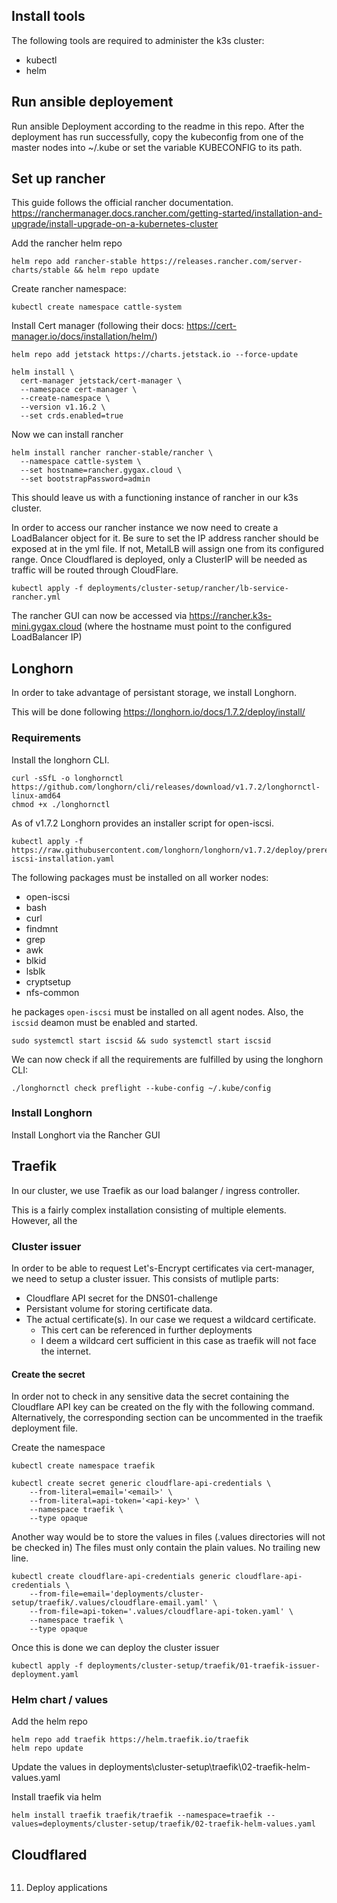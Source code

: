 ## Install tools
The following tools are required to administer the k3s cluster:
- kubectl
- helm

## Run ansible deployement
Run ansible Deployment according to the readme in this repo.
After the deployment has run successfully, copy the kubeconfig from one of the master nodes into ~/.kube or set the variable KUBECONFIG to its path.

## Set up rancher

This guide follows the official rancher documentation.
https://ranchermanager.docs.rancher.com/getting-started/installation-and-upgrade/install-upgrade-on-a-kubernetes-cluster

Add the rancher helm repo
```
helm repo add rancher-stable https://releases.rancher.com/server-charts/stable && helm repo update
```
Create rancher namespace:
```
kubectl create namespace cattle-system
```
Install Cert manager (following their docs: https://cert-manager.io/docs/installation/helm/)

```
helm repo add jetstack https://charts.jetstack.io --force-update

helm install \
  cert-manager jetstack/cert-manager \
  --namespace cert-manager \
  --create-namespace \
  --version v1.16.2 \
  --set crds.enabled=true
```

Now we can install rancher
```
helm install rancher rancher-stable/rancher \
  --namespace cattle-system \
  --set hostname=rancher.gygax.cloud \
  --set bootstrapPassword=admin
  ```

This should leave us with a functioning instance of rancher in our k3s cluster.

In order to access our rancher instance we now need to create a LoadBalancer object for it.
Be sure to set the IP address rancher should be exposed at in the yml file. If not, MetalLB will assign one from its configured range. Once Cloudflared is deployed, only a ClusterIP will be needed as traffic will be routed through CloudFlare.

```
kubectl apply -f deployments/cluster-setup/rancher/lb-service-rancher.yml
```
The rancher GUI can now be accessed via https://rancher.k3s-mini.gygax.cloud (where the hostname must point to the configured LoadBalancer IP)

## Longhorn
In order to take advantage of persistant storage, we install Longhorn.

This will be done following https://longhorn.io/docs/1.7.2/deploy/install/

### Requirements
Install the longhorn CLI.
```
curl -sSfL -o longhornctl https://github.com/longhorn/cli/releases/download/v1.7.2/longhornctl-linux-amd64
chmod +x ./longhornctl
```

As of v1.7.2 Longhorn provides an installer script for open-iscsi.
```
kubectl apply -f https://raw.githubusercontent.com/longhorn/longhorn/v1.7.2/deploy/prerequisite/longhorn-iscsi-installation.yaml
```

The following packages must be installed on all worker nodes:
- open-iscsi
- bash
- curl
- findmnt
- grep
- awk
- blkid
- lsblk
- cryptsetup
- nfs-common

he packages `open-iscsi` must be installed on all agent nodes. Also, the `iscsid` deamon must be enabled and started.
```
sudo systemctl start iscsid && sudo systemctl start iscsid
```
We can now check if all the requirements are fulfilled by using the longhorn CLI:

```
./longhornctl check preflight --kube-config ~/.kube/config
```
### Install Longhorn

Install Longhort via the Rancher GUI

## Traefik
In our cluster, we use Traefik as our load balanger / ingress controller.

This is a fairly complex installation consisting of multiple elements.
However, all the

### Cluster issuer
In order to be able to request Let's-Encrypt certificates via cert-manager, we need to setup a cluster issuer. This consists of mutliple parts:

- Cloudflare API secret for the DNS01-challenge
- Persistant volume for storing certificate data.
- The actual certificate(s). In our case we request a wildcard certificate.
    - This cert can be referenced in further deployments
    - I deem a wildcard cert sufficient in this case as traefik will not face the internet.

#### Create the secret
In order not to check in any sensitive data the secret containing the Cloudflare API key can be created on the fly with the following command. Alternatively, the corresponding section can be uncommented in the traefik deployment file.

Create the namespace
```
kubectl create namespace traefik
```

```
kubectl create secret generic cloudflare-api-credentials \
    --from-literal=email='<email>' \
    --from-literal=api-token='<api-key>' \
    --namespace traefik \
    --type opaque
```
Another way would be to store the values in files (.values directories will not be checked in)
The files must only contain the plain values. No trailing new line.
```
kubectl create cloudflare-api-credentials generic cloudflare-api-credentials \
    --from-file=email='deployments/cluster-setup/traefik/.values/cloudflare-email.yaml' \
    --from-file=api-token='.values/cloudflare-api-token.yaml' \
    --namespace traefik \
    --type opaque
```
Once this is done we can deploy the cluster issuer
```
kubectl apply -f deployments/cluster-setup/traefik/01-traefik-issuer-deployment.yaml
```

### Helm chart / values
Add the helm repo
```
helm repo add traefik https://helm.traefik.io/traefik
helm repo update
```
Update the values in deployments\cluster-setup\traefik\02-traefik-helm-values.yaml

Install traefik via helm
```
helm install traefik traefik/traefik --namespace=traefik --values=deployments/cluster-setup/traefik/02-traefik-helm-values.yaml
```

## Cloudflared

```
```
11. Deploy applications
